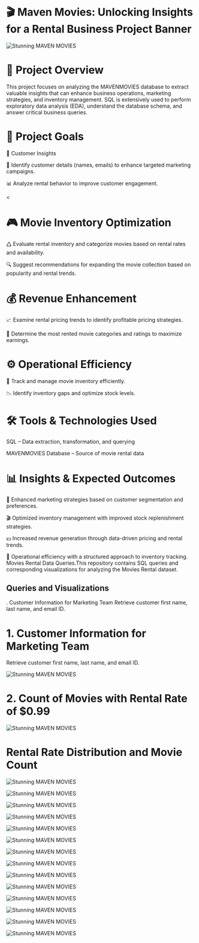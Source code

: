 
<H1>🎬 Maven Movies: Unlocking Insights for a Rental Business
Project Banner </H1>

![Stunning MAVEN MOVIES](https://www.pngitem.com/pimgs/m/187-1876430_conceito-de-cinema-hd-png-download.png)

<H1>📌 Project Overview</H1> 

This project focuses on analyzing the MAVENMOVIES database to extract valuable insights that can enhance business operations, marketing strategies, and inventory management.
SQL is extensively used to perform exploratory data analysis (EDA), understand the database schema, and answer critical business queries.

<H1>🎯 Project Goals</H1>

<H>🛒 Customer Insights </H>

📌 Identify customer details (names, emails) to enhance targeted marketing campaigns.

📊 Analyze rental behavior to improve customer engagement.


<<H1>🎮 Movie Inventory Optimization</H1>
🛆 Evaluate rental inventory and categorize movies based on rental rates and availability.

🔍 Suggest recommendations for expanding the movie collection based on popularity and rental trends.


<H1>💰 Revenue Enhancement</H1>
📈 Examine rental pricing trends to identify profitable pricing strategies.

🎥 Determine the most rented movie categories and ratings to maximize earnings.


<H1>⚙️ Operational Efficiency</H1>
📌 Track and manage movie inventory efficiently.

📉 Identify inventory gaps and optimize stock levels.


<H1>🛠️ Tools & Technologies Used</H1>
SQL – Data extraction, transformation, and querying

MAVENMOVIES Database – Source of movie rental data

<H1>📊 Insights & Expected Outcomes</H1>
📢 Enhanced marketing strategies based on customer segmentation and preferences.

🎬 Optimized inventory management with improved stock replenishment strategies.

💵 Increased revenue generation through data-driven pricing and rental trends.



📌 Operational efficiency with a structured approach to inventory tracking.
Movies Rental Data Queries.This repository contains SQL queries and corresponding visualizations for analyzing the Movies Rental dataset.


<H2>Queries and Visualizations</H2>


. Customer Information for Marketing Team
Retrieve customer first name, last name, and email ID.

<H1>1. Customer Information for Marketing Team</H1>

Retrieve customer first name, last name, and email ID.

![Stunning MAVEN MOVIES](https://github.com/siddharthkumbhar517-cell/Maven_Movies_Analysis/blob/main/Code_Output/EMAIL_ID_LIST.png)

<H1>2. Count of Movies with Rental Rate of $0.99</H1> 

![Stunning MAVEN MOVIES](https://github.com/siddharthkumbhar517-cell/Maven_Movies_Analysis/blob/main/Code_Output/CHEAPEST_RENTALS.png)

<H1>Rental Rate Distribution and Movie Count</H1>

![Stunning MAVEN MOVIES](https://github.com/siddharthkumbhar517-cell/Maven_Movies_Analysis/blob/main/Code_Output/CUSTOMER_TABLE.png)


![Stunning MAVEN MOVIES](https://github.com/siddharthkumbhar517-cell/Maven_Movies_Analysis/blob/main/Code_Output/ACTORS_NUMBER_OF_FILMS.png)

![Stunning MAVEN MOVIES](https://github.com/siddharthkumbhar517-cell/Maven_Movies_Analysis/blob/main/Code_Output/ACTOR_APPEARANCE.png)

![Stunning MAVEN MOVIES](https://github.com/siddharthkumbhar517-cell/Maven_Movies_Analysis/blob/main/Code_Output/CATEGORY_LENGTH.png)

![Stunning MAVEN MOVIES](https://github.com/siddharthkumbhar517-cell/Maven_Movies_Analysis/blob/main/Code_Output/CATEGORY_NAME.png)



![Stunning MAVEN MOVIES](https://github.com/siddharthkumbhar517-cell/Maven_Movies_Analysis/blob/main/Code_Output/COMPARE_LENGTH.png)

![Stunning MAVEN MOVIES](https://github.com/siddharthkumbhar517-cell/Maven_Movies_Analysis/blob/main/Code_Output/CONFERENCE_LIST.png)



![Stunning MAVEN MOVIES](https://github.com/siddharthkumbhar517-cell/Maven_Movies_Analysis/blob/main/Code_Output/EMAIL_ID_LIST.png)

![Stunning MAVEN MOVIES](https://github.com/siddharthkumbhar517-cell/Maven_Movies_Analysis/blob/main/Code_Output/EXPANSION.png)

![Stunning MAVEN MOVIES](https://github.com/siddharthkumbhar517-cell/Maven_Movies_Analysis/blob/main/Code_Output/FILMS_WITH_SPECIAL_FEATURES.png)

![Stunning MAVEN MOVIES](https://github.com/siddharthkumbhar517-cell/Maven_Movies_Analysis/blob/main/Code_Output/FILM_INVENTORY.png)

![Stunning MAVEN MOVIES](https://github.com/siddharthkumbhar517-cell/Maven_Movies_Analysis/blob/main/Code_Output/FILM_TABLE.png)

![Stunning MAVEN MOVIES](https://github.com/siddharthkumbhar517-cell/Maven_Movies_Analysis/blob/main/Code_Output/INACTIVE_CUSTOMERS.png)

![Stunning MAVEN MOVIES]()

